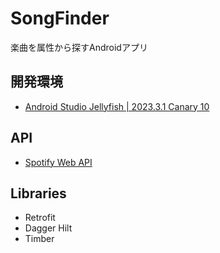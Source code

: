 # SongFinder

楽曲を属性から探すAndroidアプリ

## 開発環境

- [Android Studio Jellyfish | 2023.3.1 Canary 10](https://developer.android.com/studio/preview)

## API

- [Spotify Web API](https://developer.spotify.com/documentation/web-api)

## Libraries

- Retrofit
- Dagger Hilt
- Timber
